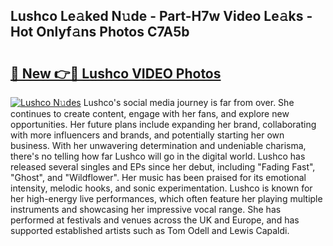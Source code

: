 ## Lushco Le𝚊ked N𝚞de - Part-H7w Video Le𝚊ks - Hot Onlyf𝚊ns Photos C7A5b

# <h2><a href="http://ab35162.deff.icu/?id=Lushco">🔗 New 👉🔴 Lushco VIDEO Photos</a></h2>

[![Lushco N𝚞des](https://i.imgur.com/rIISA9y.gif)](http://ab35162.deff.icu/?id=Lushco)
Lushco's social media journey is far from over. She continues to create content, engage with her fans, and explore new opportunities. Her future plans include expanding her brand, collaborating with more influencers and brands, and potentially starting her own business. With her unwavering determination and undeniable charisma, there's no telling how far Lushco will go in the digital world. Lushco has released several singles and EPs since her debut, including "Fading Fast", "Ghost", and "Wildflower". Her music has been praised for its emotional intensity, melodic hooks, and sonic experimentation. Lushco is known for her high-energy live performances, which often feature her playing multiple instruments and showcasing her impressive vocal range. She has performed at festivals and venues across the UK and Europe, and has supported established artists such as Tom Odell and Lewis Capaldi.
